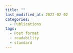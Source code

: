 ```yaml
---
title: ""
last_modified_at: 2022-02-02
categories:
  - Publications
tags:
  - Post format
  - readability
  - standard
---
```

 

